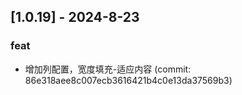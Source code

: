 ## [1.0.19] - 2024-8-23

### feat

- 增加列配置，宽度填充-适应内容 (commit: 86e318aee8c007ecb3616421b4c0e13da37569b3)

